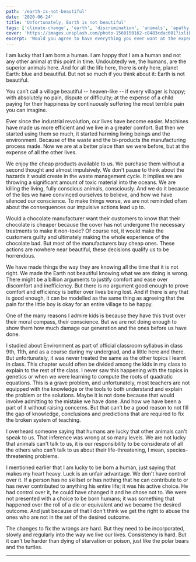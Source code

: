 ```yaml
---
path: '/earth-is-not-beautiful'
date: '2020-06-24'
title: 'Unfortunately, Earth is not beautiful'
tags: ['climate-change', 'earth', 'discrimination', 'animals', 'apathy']
cover: 'https://images.unsplash.com/photo-1560150162-c8483cdac601?ixlib=rb-1.2.1&auto=format&fit=crop&w=1100&q=80'
excerpt: 'Would you agree to have everything you ever want at the expence of someone getting nothing of what they need?'
---
```


I am lucky that I am born a human. I am happy that I am a human and not any other animal at this point in time. Undoubtedly we, the humans, are the superior animals here. And for all the life here, there is only here, planet Earth: blue and beautiful. But not so much if you think about it: Earth is not beautiful.

You can’t call a village beautiful -- heaven-like -- if every villager is happy; with absolutely no pain, dispute or difficulty; at the expense of a child paying for their happiness by continuously suffering the most terrible pain you can imagine.

Ever since the industrial revolution, our lives have become easier. Machines have made us more efficient and we live in a greater comfort. But then we started using them so much, it started harming living beings and the environment. Because of the waste and the bi-products the manufacturing process made. Now we are at a better place than we were before, but at the expense of all the other lives.

We enjoy the cheap products available to us. We purchase them without a second thought and almost impulsively. We don't pause to think about the hazards it would create in the waste management cycle. It implies we are throwing a significant amount of toxic material into the oceans. We are killing the living, fully conscious animals, consciously. And we do it because of the lies we have convinced ourselves to believe, and how we have silenced our conscience. To make things worse, we are not reminded often about the consequences our impulsive actions lead up to.

Would a chocolate manufacturer want their customers to know that their chocolate is cheaper because the cover has not undergone the necessary treatments to make it non-toxic? Of course not, it would make the customers guilty and ultimately making the whole experience of the chocolate bad. But most of the manufacturers buy cheap ones. These actions are nowhere near beautiful, these decisions qualify us to be horrendous.

We have made things the way they are knowing all the time that it is not right. We made the Earth not beautiful knowing what we are doing is wrong. There might be a billion arguments to justify comfort and ease over discomfort and inefficiency. But there is no argument good enough to prove comfort and efficiency is better over lives being lost. And if there is any that is good enough, it can be modelled as the same thing as agreeing that the pain for the little boy is okay for an entire village to be happy.

One of the many reasons I admire kids is because they have this trust over their moral compass, their conscience. But we are not doing enough to show them how much damage our generation and the ones before us have done.

I studied about Environment as part of official classroom syllabus in class 9th, 11th, and as a course during my undergrad, and a little here and there. But unfortunately, it was never treated the same as the other topics I learnt in class. This chapter would often be divided among the kids in my class to explain to the rest of the class. I never saw this happening with the topics in genetics or when we were learning to compute the roots of quadratic equations. This is a grave problem, and unfortunately, most teachers are not equipped with the knowledge or the tools to both understand and explain the problem or the solutions. Maybe it is not done because that would involve admitting to the mistake we have done. And how we have been a part of it without raising concerns. But that can't be a good reason to not fill the gap of knowledge, conclusions and predictions that are required to fix the broken system of teaching.

I overheard someone saying that humans are lucky that other animals can't speak to us. That inference was wrong at so many levels. We are not lucky that animals can't talk to us, it is our responsibility to be considerate of all the others who can't talk to us about their life-threatening, I mean, species-threatening problems.

I mentioned earlier that I am lucky to be born a human, just saying that makes my heart heavy. Luck is an unfair advantage. We don't have control over it. If a person has no skillset or has nothing that he can contribute to or has never contributed to anything his entire life; it was his active choice. He had control over it, he could have changed it and he chose not to. We were not presented with a choice to be born humans; it was something that happened over the roll of a die or equivalent and we became the desired outcome. And just because of that I don't think we get the right to abuse the ones who are not in the set of the desired outcome.

The changes to fix the wrongs are hard. But they need to be incorporated, slowly and regularly into the way we live our lives. Consistency is hard. But it can't be harder than dying of starvation or poison, just like the polar bears and the turtles.

---
